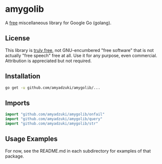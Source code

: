 # amygolib
A [free](https://creativecommons.org/publicdomain/zero/1.0/) miscellaneous library for Google Go (golang).

## License
This library is [truly free](https://creativecommons.org/publicdomain/zero/1.0/), not GNU-encumbered "free software" that is not actually "free speech" free at all.  Use it for any purpose, even commercial.  Attribution is appreciated but not required.

## Installation
```sh
go get -u github.com/amyadzuki/amygolib/...
```

## Imports
```go
import "github.com/amyadzuki/amygolib/onfail"
import "github.com/amyadzuki/amygolib/query"
import "github.com/amyadzuki/amygolib/str"
```

## Usage Examples
For now, see the README.md in each subdirectory for examples of that package.
